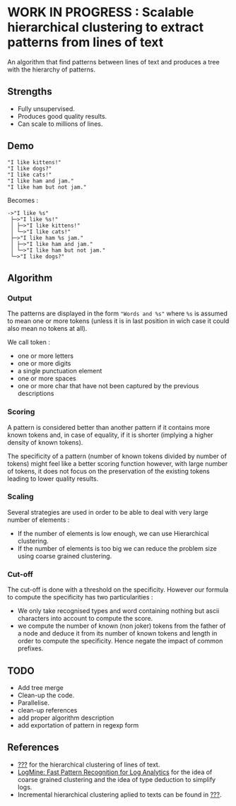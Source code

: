# WORK IN PROGRESS : Scalable hierarchical clustering to extract patterns from lines of text

An algorithm that find patterns between lines of text and produces a tree with the hierarchy of patterns.

## Strengths

- Fully unsupervised.
- Produces good quality results.
- Can scale to millions of lines.

## Demo

```
"I like kittens!"
"I like dogs?"
"I like cats!"
"I like ham and jam."
"I like ham but not jam."
```

Becomes :

```
->"I like %s"
 ├─>"I like %s!"
 │ ├─>"I like kittens!"
 │ └─>"I like cats!"
 ├─>"I like ham %s jam."
 │ ├─>"I like ham and jam."
 │ └─>"I like ham but not jam."
 └─>"I like dogs?"
```

## Algorithm

### Output

The patterns are displayed in the form `"Words and %s"` where `%s` is assumed to mean one or more tokens (unless it is in last position in wich case it could also mean no tokens at all).  

We call token :

- one or more letters
- one or more digits
- a single punctuation element
- one or more spaces
- one or more char that have not been captured by the previous descriptions

### Scoring

A pattern is considered better than another pattern if it contains more known tokens and, in case of equality, if it is shorter (implying a higher density of known tokens).  

The specificity of a pattern (number of known tokens divided by number of tokens) might feel like a better scoring function however, with large number of tokens, it does not focus on the preservation of the existing tokens leading to lower quality results.

### Scaling

Several strategies are used in order to be able to deal with very large number of elements :

- If the number of elements is low enough, we can use Hierarchical clustering.
- If the number of elements is too big we can reduce the problem size using coarse grained clustering.

### Cut-off

The cut-off is done with a threshold on the specificity. However our formula to compute the specificity has two particularities :

- We only take recognised types and word containing nothing but ascii characters into account to compute the score.
- we compute the number of known (non joker) tokens from the father of a node and deduce it from its number of known tokens and length in order to compute the specificity. Hence negate the impact of common prefixes.

## TODO

- Add tree merge
- Clean-up the code.
- Parallelise.
- clean-up references
- add proper algorithm description
- add exportation of pattern in regexp form

## References

- [???]() for the hierarchical clustering of lines of text.
- [LogMine: Fast Pattern Recognition for Log Analytics](https://dl.acm.org/citation.cfm?id=2983323.2983358) for the idea of coarse grained clustering and the idea of type deduction to simplify logs.
- Incremental hierarchical clustering aplied to texts can be found in [???]().

